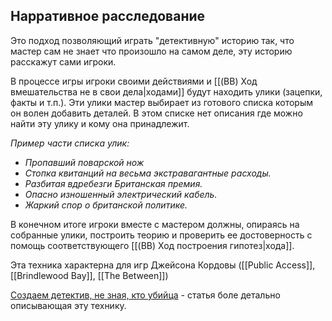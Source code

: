 ## Нарративное расследование
Это подход позволяющий играть "детективную" историю так, что мастер сам не знает что произошло на самом деле, эту историю расскажут сами игроки.

В процессе игры игроки своими действиями и [[(BB) Ход вмешательства не в свои дела|ходами]] будут находить улики (зацепки, факты и т.п.). Эти улики мастер выбирает из готового списка которым он волен добавить деталей. В этом списке нет описания где можно найти эту улику и кому она принадлежит.

*Пример части списка улик:*
- *Пропавший поварской нож*
- *Стопка квитанций на весьма экстравагантные расходы.*
- *Разбитая вдребезги Британская премия.*
- *Опасно изношенный электрический кабель.*
- *Жаркий спор о британской политике.*

В конечном итоге игроки вместе с мастером должны, опираясь на собранные улики, построить теорию и проверить ее достоверность с помощь соответствующего [[(BB) Ход построения гипотез|хода]].


Эта техника характерна для игр Джейсона Кордовы ([[Public Access]], [[Brindlewood Bay]], [[The Between]])

[Создаем детектив, не зная, кто убийца](https://vk.com/@guprs_mentor-cordova)  - статья боле детально описывающая эту технику.